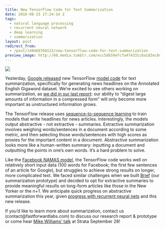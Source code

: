 ```yaml
---
title: New TensorFlow Code for Text Summarization
date: 2016-08-25 17:24:14 Z
tags:
  - natural language processing
  - recurrent neural network
  - deep learning
  - summarization
layout: post
redirect_from:
  - /post/149468760123/new-tensorflow-code-for-text-summarization
preview_image: http://68.media.tumblr.com/ecc5db59efcfa474331c6a1d2ec84824/tumblr_inline_och5k95kSe1ta78fg_540.png
---
```


![](http://68.media.tumblr.com/ecc5db59efcfa474331c6a1d2ec84824/tumblr_inline_och5k95kSe1ta78fg_540.png)

<p>Yesterday, <a href="https://research.googleblog.com/2016/08/text-summarization-with-tensorflow.html">Google released</a> new TensorFlow <a href="https://github.com/tensorflow/models/tree/master/textsum">model code</a> for text summarization, specifically for generating news headlines on the Annotated English Gigaword dataset. We’re excited to see others working on summarization, as <a href="http://blog.fastforwardlabs.com/2016/04/11/new-tools-to-summarize-text.html">we did in our last report</a>: our ability to “digest large amounts of information in a compressed form” will only become more important as unstructured information grows. </p><p>The TensorFlow release uses <a href="http://arxiv.org/abs/1409.3215">sequence-to-sequence learning</a> to train models that write headlines for news articles. Interestingly, the models output abstractive - not extractive - summaries. Extractive summarization involves weighing words/sentences in a document according to some metric, and then selecting those words/sentences with high scores as proxies for the important content in a document. Abstractive summarization looks more like a human-written summary: inputting a document and outputting the points in one’s own words. It’s a hard problem to solve. </p><p>Like the <a href="https://github.com/facebook/NAMAS">Facebook NAMAS model</a>, the TensorFlow code works well on relatively short input data (100 words for Facebook; the first few sentences of an article for Google), but struggles to achieve strong results on longer, more complicated text. We faced similar challenges when we built <a href="http://fastforwardlabs.github.io/brief/">Brief</a> (our summarization prototype) and decided to opt for extractive summaries to provide meaningful results on long-form articles like those in the New Yorker or the n+1. We anticipate quick progress on abstractive summarization this year, given <a href="http://arxiv.org/abs/1509.00685">progress with recurrent neural nets</a> and this new release. </p><p>If you’d like to learn more about summarization, contact us (contact@fastforwardlabs.com) to discuss our research report &amp; prototype or come hear <a href="http://conferences.oreilly.com/strata/hadoop-big-data-ny/public/schedule/speaker/203745">Mike Williams’ talk</a> at Strata September 28! </p>
